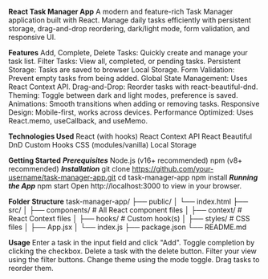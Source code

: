**React Task Manager App**
A modern and feature-rich Task Manager application built with React. Manage daily tasks efficiently with persistent storage, drag-and-drop reordering, dark/light mode, form validation, and responsive UI.

**Features**
Add, Complete, Delete Tasks: Quickly create and manage your task list.
Filter Tasks: View all, completed, or pending tasks.
Persistent Storage: Tasks are saved to browser Local Storage.
Form Validation: Prevent empty tasks from being added.
Global State Management: Uses React Context API.
Drag-and-Drop: Reorder tasks with react-beautiful-dnd.
Theming: Toggle between dark and light modes, preference is saved.
Animations: Smooth transitions when adding or removing tasks.
Responsive Design: Mobile-first, works across devices.
Performance Optimized: Uses React.memo, useCallback, and useMemo.

**Technologies Used**
React (with hooks)
React Context API
React Beautiful DnD
Custom Hooks
CSS (modules/vanilla)
Local Storage

**Getting Started**
   ***Prerequisites***
      Node.js (v16+ recommended)
      npm (v8+ recommended)
   ***Installation***
     git clone https://github.com/your-username/task-manager-app.git
     cd task-manager-app
     npm install
   ***Running the App***
     npm start
     Open http://localhost:3000 to view in your browser.

**Folder Structure**
task-manager-app/
├── public/
│   └── index.html
├── src/
│   ├── components/         # All React component files
│   ├── context/            # React Context files
│   ├── hooks/              # Custom hook(s)
│   ├── styles/             # CSS files
│   ├── App.jsx
│   └── index.js
├── package.json
└── README.md

**Usage**
Enter a task in the input field and click "Add".
Toggle completion by clicking the checkbox.
Delete a task with the delete button.
Filter your view using the filter buttons.
Change theme using the mode toggle.
Drag tasks to reorder them.




